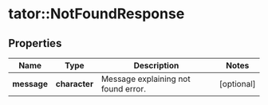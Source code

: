 # tator::NotFoundResponse

## Properties
Name | Type | Description | Notes
------------ | ------------- | ------------- | -------------
**message** | **character** | Message explaining not found error. | [optional] 


